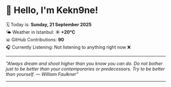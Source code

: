 # 👋 Hello, I'm Kekn9ne!

🗓️ Today is: **Sunday, 21 September 2025**  
🌤️ Weather in Istanbul: **☀️   +20°C**  
📊 GitHub Contributions: **90**  
🎧 Currently Listening: Not listening to anything right now ❌

---

_"Always dream and shoot higher than you know you can do. Do not bother just to be better than your contemporaries or predecessors. Try to be better than yourself. — *William Faulkner*"_

---
